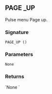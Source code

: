 ## PAGE \_UP

Pulse menu Page up.


### Signature

`PAGE_UP ()`


### Parameters

`None`


### Returns

\`None
\`